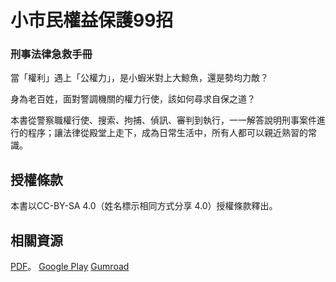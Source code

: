 # 小市民權益保護99招

### 刑事法律急救手冊

當「權利」遇上「公權力」，是小蝦米對上大鯨魚，還是勢均力敵？

身為老百姓，面對警調機關的權力行使，該如何尋求自保之道？

本書從警察職權行使、搜索、拘捕、偵訊、審判到執行，一一解答說明刑事案件進行的程序；讓法律從殿堂上走下，成為日常生活中，所有人都可以親近熟習的常識。

## 授權條款

本書以CC-BY-SA 4.0（姓名標示相同方式分享 4.0）授權條款釋出。

## 相關資源

[PDF](http://bit.ly/1M5g1N4)。
[Google Play](http://bit.ly/1QFpZVi)
[Gumroad](https://gumroad.com/l/yxyom)

